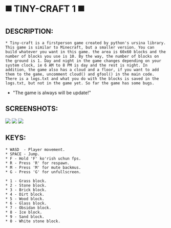 # ◼️ TINY-CRAFT 1 ◼️ 


## DESCRIPTION:
	* Tiny-craft is a firstperson game created by python's ursina library. This game is similar to Minecraft, but a smaller version. You can build whatever you want in this game. the area is 60x60 blocks and the number of blocks you use is 10. By the way, the number of blocks on the ground is 1. Day and night in the game changes depending on your system clock, ie 6 AM to 8 PM is day and the rest is night. In addition, the game also has a cloud and a floor, if you want to add them to the game, uncomment cloud() and gfool() in the main code. There is a logs.txt and what you do with the blocks is saved in the logs.txt, but not in the game yet. So far the game has some bugs. 

* "The game is always will be update!"

## SCREENSHOTS:
<img src="https://github.com/UnamSanctam/UnamBinder/blob/master/1.png?raw=true">
<img src="https://github.com/UnamSanctam/UnamBinder/blob/master/2.png?raw=true">
<img src="https://github.com/UnamSanctam/UnamBinder/blob/master/3.png?raw=true">

## KEYS:
	* WASD	- Player movement.
	* SPACE	- Jump.
	* F	- Hold 'F' ko'rish uchun fps.
	* R	- Press 'R' for respawn.
	* M	- Press 'M' for mute backmus.
	* G	- Press 'G' for unfullscreen.
	
	* 1	- Grass block.
	* 2	- Stone block.
	* 3	- Brick block.
	* 4	- Dirt block.
	* 5	- Wood block.
	* 6	- Glass block.
	* 7	- Obsidan block.
	* 8	- Ice block.
	* 9	- Sand block.
	* 0	- White stone block.
	

